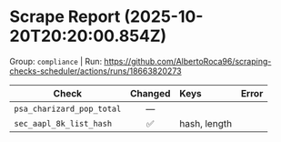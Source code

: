 # Scrape Report (2025-10-20T20:20:00.854Z)

Group: `compliance`  |  Run: https://github.com/AlbertoRoca96/scraping-checks-scheduler/actions/runs/18663820273

| Check | Changed | Keys | Error |
|---|:---:|:--|:--|
| `psa_charizard_pop_total` | — |  |  |
| `sec_aapl_8k_list_hash` | ✅ | hash, length |  |
